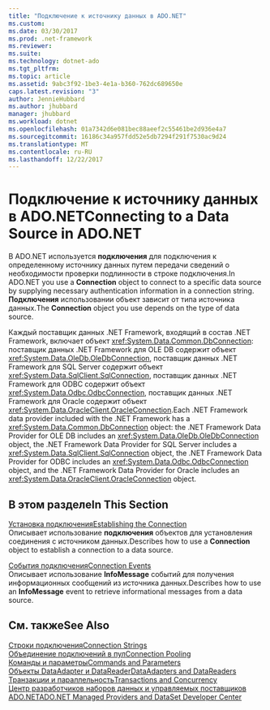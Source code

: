 ```yaml
---
title: "Подключение к источнику данных в ADO.NET"
ms.custom: 
ms.date: 03/30/2017
ms.prod: .net-framework
ms.reviewer: 
ms.suite: 
ms.technology: dotnet-ado
ms.tgt_pltfrm: 
ms.topic: article
ms.assetid: 9abc3f92-1be3-4e1a-b360-762dc689650e
caps.latest.revision: "3"
author: JennieHubbard
ms.author: jhubbard
manager: jhubbard
ms.workload: dotnet
ms.openlocfilehash: 01a7342d6e081bec88aeef2c55461be2d936e4a7
ms.sourcegitcommit: 16186c34a957fdd52e5db7294f291f7530ac9d24
ms.translationtype: MT
ms.contentlocale: ru-RU
ms.lasthandoff: 12/22/2017
---
```

# <a name="connecting-to-a-data-source-in-adonet"></a><span data-ttu-id="de66c-102">Подключение к источнику данных в ADO.NET</span><span class="sxs-lookup"><span data-stu-id="de66c-102">Connecting to a Data Source in ADO.NET</span></span>
<span data-ttu-id="de66c-103">В ADO.NET используется **подключения** для подключения к определенному источнику данных путем передачи сведений о необходимости проверки подлинности в строке подключения.</span><span class="sxs-lookup"><span data-stu-id="de66c-103">In ADO.NET you use a **Connection** object to connect to a specific data source by supplying necessary authentication information in a connection string.</span></span> <span data-ttu-id="de66c-104">**Подключения** использовании объект зависит от типа источника данных.</span><span class="sxs-lookup"><span data-stu-id="de66c-104">The **Connection** object you use depends on the type of data source.</span></span>  
  
 <span data-ttu-id="de66c-105">Каждый поставщик данных .NET Framework, входящий в состав .NET Framework, включает объект <xref:System.Data.Common.DbConnection>: поставщик данных .NET Framework для OLE DB содержит объект <xref:System.Data.OleDb.OleDbConnection>, поставщик данных .NET Framework для SQL Server содержит объект <xref:System.Data.SqlClient.SqlConnection>, поставщик данных .NET Framework для ODBC содержит объект <xref:System.Data.Odbc.OdbcConnection>, поставщик данных .NET Framework для Oracle содержит объект <xref:System.Data.OracleClient.OracleConnection>.</span><span class="sxs-lookup"><span data-stu-id="de66c-105">Each .NET Framework data provider included with the .NET Framework has a <xref:System.Data.Common.DbConnection> object: the .NET Framework Data Provider for OLE DB includes an <xref:System.Data.OleDb.OleDbConnection> object, the .NET Framework Data Provider for SQL Server includes a <xref:System.Data.SqlClient.SqlConnection> object, the .NET Framework Data Provider for ODBC includes an <xref:System.Data.Odbc.OdbcConnection> object, and the .NET Framework Data Provider for Oracle includes an <xref:System.Data.OracleClient.OracleConnection> object.</span></span>  
  
## <a name="in-this-section"></a><span data-ttu-id="de66c-106">В этом разделе</span><span class="sxs-lookup"><span data-stu-id="de66c-106">In This Section</span></span>  
 [<span data-ttu-id="de66c-107">Установка подключения</span><span class="sxs-lookup"><span data-stu-id="de66c-107">Establishing the Connection</span></span>](../../../../docs/framework/data/adonet/establishing-the-connection.md)  
 <span data-ttu-id="de66c-108">Описывает использование **подключения** объектов для установления соединения с источником данных.</span><span class="sxs-lookup"><span data-stu-id="de66c-108">Describes how to use a **Connection** object to establish a connection to a data source.</span></span>  
  
 [<span data-ttu-id="de66c-109">События подключения</span><span class="sxs-lookup"><span data-stu-id="de66c-109">Connection Events</span></span>](../../../../docs/framework/data/adonet/connection-events.md)  
 <span data-ttu-id="de66c-110">Описывает использование **InfoMessage** событий для получения информационных сообщений из источника данных.</span><span class="sxs-lookup"><span data-stu-id="de66c-110">Describes how to use an **InfoMessage** event to retrieve informational messages from a data source.</span></span>  
  
## <a name="see-also"></a><span data-ttu-id="de66c-111">См. также</span><span class="sxs-lookup"><span data-stu-id="de66c-111">See Also</span></span>  
 [<span data-ttu-id="de66c-112">Строки подключения</span><span class="sxs-lookup"><span data-stu-id="de66c-112">Connection Strings</span></span>](../../../../docs/framework/data/adonet/connection-strings.md)  
 [<span data-ttu-id="de66c-113">Объединение подключений в пул</span><span class="sxs-lookup"><span data-stu-id="de66c-113">Connection Pooling</span></span>](../../../../docs/framework/data/adonet/connection-pooling.md)  
 [<span data-ttu-id="de66c-114">Команды и параметры</span><span class="sxs-lookup"><span data-stu-id="de66c-114">Commands and Parameters</span></span>](../../../../docs/framework/data/adonet/commands-and-parameters.md)  
 [<span data-ttu-id="de66c-115">Объекты DataAdapter и DataReader</span><span class="sxs-lookup"><span data-stu-id="de66c-115">DataAdapters and DataReaders</span></span>](../../../../docs/framework/data/adonet/dataadapters-and-datareaders.md)  
 [<span data-ttu-id="de66c-116">Транзакции и параллельность</span><span class="sxs-lookup"><span data-stu-id="de66c-116">Transactions and Concurrency</span></span>](../../../../docs/framework/data/adonet/transactions-and-concurrency.md)  
 [<span data-ttu-id="de66c-117">Центр разработчиков наборов данных и управляемых поставщиков ADO.NET</span><span class="sxs-lookup"><span data-stu-id="de66c-117">ADO.NET Managed Providers and DataSet Developer Center</span></span>](http://go.microsoft.com/fwlink/?LinkId=217917)
